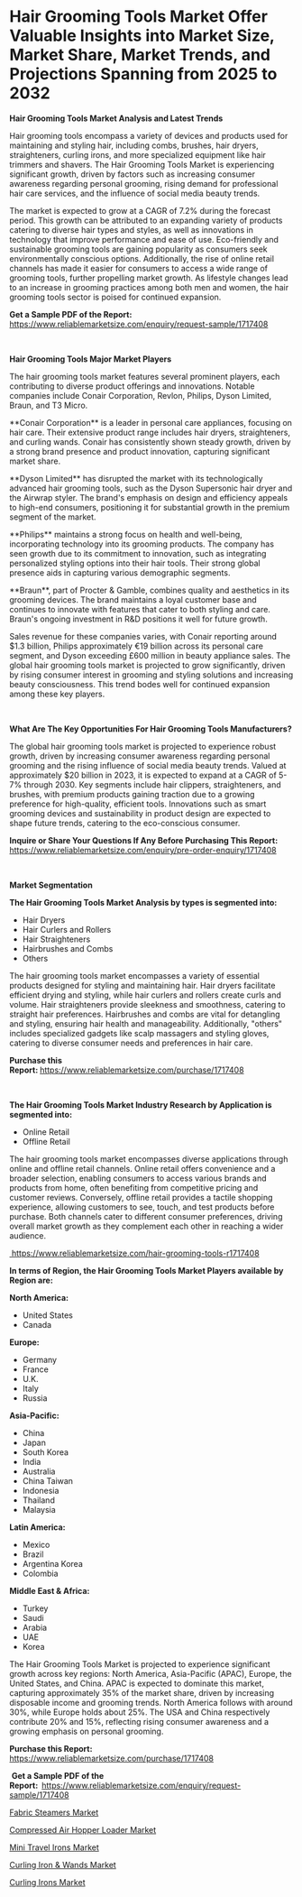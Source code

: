 <p><h1>Hair Grooming Tools Market Offer Valuable Insights into Market Size, Market Share, Market Trends, and Projections Spanning from 2025 to 2032</h1></p><p><strong>Hair Grooming Tools Market Analysis and Latest Trends</strong></p>
<p><p>Hair grooming tools encompass a variety of devices and products used for maintaining and styling hair, including combs, brushes, hair dryers, straighteners, curling irons, and more specialized equipment like hair trimmers and shavers. The Hair Grooming Tools Market is experiencing significant growth, driven by factors such as increasing consumer awareness regarding personal grooming, rising demand for professional hair care services, and the influence of social media beauty trends.</p><p>The market is expected to grow at a CAGR of 7.2% during the forecast period. This growth can be attributed to an expanding variety of products catering to diverse hair types and styles, as well as innovations in technology that improve performance and ease of use. Eco-friendly and sustainable grooming tools are gaining popularity as consumers seek environmentally conscious options. Additionally, the rise of online retail channels has made it easier for consumers to access a wide range of grooming tools, further propelling market growth. As lifestyle changes lead to an increase in grooming practices among both men and women, the hair grooming tools sector is poised for continued expansion.</p></p>
<p><strong>Get a Sample PDF of the Report:&nbsp;</strong> <a href="https://www.reliablemarketsize.com/enquiry/request-sample/1717408?utm_campaign=1879&utm_medium=2&utm_source=Github&utm_content=ia&utm_term=25032025&utm_id=hair-grooming-tools">https://www.reliablemarketsize.com/enquiry/request-sample/1717408</a></p>
<p>&nbsp;</p>
<p><strong>Hair Grooming Tools Major Market Players</strong></p>
<p><p>The hair grooming tools market features several prominent players, each contributing to diverse product offerings and innovations. Notable companies include Conair Corporation, Revlon, Philips, Dyson Limited, Braun, and T3 Micro.</p><p>**Conair Corporation** is a leader in personal care appliances, focusing on hair care. Their extensive product range includes hair dryers, straighteners, and curling wands. Conair has consistently shown steady growth, driven by a strong brand presence and product innovation, capturing significant market share.</p><p>**Dyson Limited** has disrupted the market with its technologically advanced hair grooming tools, such as the Dyson Supersonic hair dryer and the Airwrap styler. The brand's emphasis on design and efficiency appeals to high-end consumers, positioning it for substantial growth in the premium segment of the market.</p><p>**Philips** maintains a strong focus on health and well-being, incorporating technology into its grooming products. The company has seen growth due to its commitment to innovation, such as integrating personalized styling options into their hair tools. Their strong global presence aids in capturing various demographic segments.</p><p>**Braun**, part of Procter & Gamble, combines quality and aesthetics in its grooming devices. The brand maintains a loyal customer base and continues to innovate with features that cater to both styling and care. Braun's ongoing investment in R&D positions it well for future growth.</p><p>Sales revenue for these companies varies, with Conair reporting around $1.3 billion, Philips approximately €19 billion across its personal care segment, and Dyson exceeding £600 million in beauty appliance sales. The global hair grooming tools market is projected to grow significantly, driven by rising consumer interest in grooming and styling solutions and increasing beauty consciousness. This trend bodes well for continued expansion among these key players.</p></p>
<p>&nbsp;</p>
<p><strong>What Are The Key Opportunities For Hair Grooming Tools Manufacturers?</strong></p>
<p><p>The global hair grooming tools market is projected to experience robust growth, driven by increasing consumer awareness regarding personal grooming and the rising influence of social media beauty trends. Valued at approximately $20 billion in 2023, it is expected to expand at a CAGR of 5-7% through 2030. Key segments include hair clippers, straighteners, and brushes, with premium products gaining traction due to a growing preference for high-quality, efficient tools. Innovations such as smart grooming devices and sustainability in product design are expected to shape future trends, catering to the eco-conscious consumer.</p></p>
<p><strong>Inquire or Share Your Questions If Any Before Purchasing This Report:</strong> <a href="https://www.reliablemarketsize.com/enquiry/pre-order-enquiry/1717408?utm_campaign=1879&utm_medium=2&utm_source=Github&utm_content=ia&utm_term=25032025&utm_id=hair-grooming-tools">https://www.reliablemarketsize.com/enquiry/pre-order-enquiry/1717408</a></p>
<p>&nbsp;</p>
<p><strong>Market Segmentation</strong></p>
<p><strong>The Hair Grooming Tools Market Analysis by types is segmented into:</strong></p>
<p><ul><li>Hair Dryers</li><li>Hair Curlers and Rollers</li><li>Hair Straighteners</li><li>Hairbrushes and Combs</li><li>Others</li></ul></p>
<p><p>The hair grooming tools market encompasses a variety of essential products designed for styling and maintaining hair. Hair dryers facilitate efficient drying and styling, while hair curlers and rollers create curls and volume. Hair straighteners provide sleekness and smoothness, catering to straight hair preferences. Hairbrushes and combs are vital for detangling and styling, ensuring hair health and manageability. Additionally, "others" includes specialized gadgets like scalp massagers and styling gloves, catering to diverse consumer needs and preferences in hair care.</p></p>
<p><strong>Purchase this Report:&nbsp;</strong><a href="https://www.reliablemarketsize.com/purchase/1717408?utm_campaign=1879&utm_medium=2&utm_source=Github&utm_content=ia&utm_term=25032025&utm_id=hair-grooming-tools">https://www.reliablemarketsize.com/purchase/1717408</a></p>
<p>&nbsp;</p>
<p><strong>The Hair Grooming Tools Market Industry Research by Application is segmented into:</strong></p>
<p><ul><li>Online Retail</li><li>Offline Retail</li></ul></p>
<p><p>The hair grooming tools market encompasses diverse applications through online and offline retail channels. Online retail offers convenience and a broader selection, enabling consumers to access various brands and products from home, often benefiting from competitive pricing and customer reviews. Conversely, offline retail provides a tactile shopping experience, allowing customers to see, touch, and test products before purchase. Both channels cater to different consumer preferences, driving overall market growth as they complement each other in reaching a wider audience.</p></p>
<p><a href="https://www.reliablemarketsize.com/hair-grooming-tools-r1717408?utm_campaign=1879&utm_medium=2&utm_source=Github&utm_content=ia&utm_term=25032025&utm_id=hair-grooming-tools">&nbsp;https://www.reliablemarketsize.com/hair-grooming-tools-r1717408</a></p>
<p><strong>In terms of Region, the Hair Grooming Tools Market Players available by Region are:</strong></p>
<p>
    <p> <strong> North America: </strong>
        <ul>
            <li>United States</li>
            <li>Canada</li>
        </ul>
        </p> 
    <p> <strong> Europe: </strong>
        <ul>
            <li>Germany</li>
            <li>France</li>
            <li>U.K.</li>
            <li>Italy</li>
            <li>Russia</li>
        </ul>
        </p> 
    <p> <strong> Asia-Pacific: </strong>
        <ul>
            <li>China</li>
            <li>Japan</li>
            <li>South Korea</li>
            <li>India</li>
            <li>Australia</li>
            <li>China Taiwan</li>
            <li>Indonesia</li>
            <li>Thailand</li>
            <li>Malaysia</li>
        </ul>
        </p> 
    <p> <strong> Latin America: </strong>
        <ul>
            <li>Mexico</li>
            <li>Brazil</li>
            <li>Argentina Korea</li>
            <li>Colombia</li>
        </ul>
        </p> 
    <p> <strong> Middle East & Africa: </strong>
        <ul>
            <li>Turkey</li>
            <li>Saudi</li>
            <li>Arabia</li>
            <li>UAE</li>
            <li>Korea</li>
        </ul>
    </p>
    </p>
<p><p>The Hair Grooming Tools Market is projected to experience significant growth across key regions: North America, Asia-Pacific (APAC), Europe, the United States, and China. APAC is expected to dominate this market, capturing approximately 35% of the market share, driven by increasing disposable income and grooming trends. North America follows with around 30%, while Europe holds about 25%. The USA and China respectively contribute 20% and 15%, reflecting rising consumer awareness and a growing emphasis on personal grooming.</p></p>
<p><strong>Purchase this Report: </strong><a href="https://www.reliablemarketsize.com/purchase/1717408?utm_campaign=1879&utm_medium=2&utm_source=Github&utm_content=ia&utm_term=25032025&utm_id=hair-grooming-tools">https://www.reliablemarketsize.com/purchase/1717408</a></p>
<p>&nbsp;<strong>Get a Sample PDF of the Report:&nbsp;&nbsp;</strong><a href="https://www.reliablemarketsize.com/enquiry/request-sample/1717408?utm_campaign=1879&utm_medium=2&utm_source=Github&utm_content=ia&utm_term=25032025&utm_id=hair-grooming-tools">https://www.reliablemarketsize.com/enquiry/request-sample/1717408</a></p>
<p><strong></strong></p>
<p><p><a href="https://github.com/dichkotuanny/Market-Research-Report-List-1/blob/main/fabric-steamers-market.md?utm_campaign=1879&utm_medium=2&utm_source=Github&utm_content=ia&utm_term=25032025&utm_id=hair-grooming-tools">Fabric Steamers Market</a></p><p><a href="https://github.com/zeraikulkawb/Market-Research-Report-List-1/blob/main/compressed-air-hopper-loader-market.md?utm_campaign=1879&utm_medium=2&utm_source=Github&utm_content=ia&utm_term=25032025&utm_id=hair-grooming-tools">Compressed Air Hopper Loader Market</a></p><p><a href="https://github.com/dandatesha7q/Market-Research-Report-List-1/blob/main/mini-travel-irons-market.md?utm_campaign=1879&utm_medium=2&utm_source=Github&utm_content=ia&utm_term=25032025&utm_id=hair-grooming-tools">Mini Travel Irons Market</a></p><p><a href="https://github.com/rojannovarwd/Market-Research-Report-List-1/blob/main/curling-iron-wands-market.md?utm_campaign=1879&utm_medium=2&utm_source=Github&utm_content=ia&utm_term=25032025&utm_id=hair-grooming-tools">Curling Iron & Wands Market</a></p><p><a href="https://github.com/rullihipes6h/Market-Research-Report-List-1/blob/main/curling-irons-market.md?utm_campaign=1879&utm_medium=2&utm_source=Github&utm_content=ia&utm_term=25032025&utm_id=hair-grooming-tools">Curling Irons Market</a></p></p>